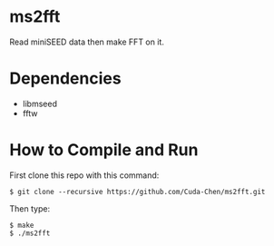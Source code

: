 # ms2fft
Read miniSEED data then make FFT on it.

# Dependencies
- libmseed
- fftw

# How to Compile and Run
First clone this repo with this command:
```
$ git clone --recursive https://github.com/Cuda-Chen/ms2fft.git
```

Then type:
```
$ make
$ ./ms2fft
```
